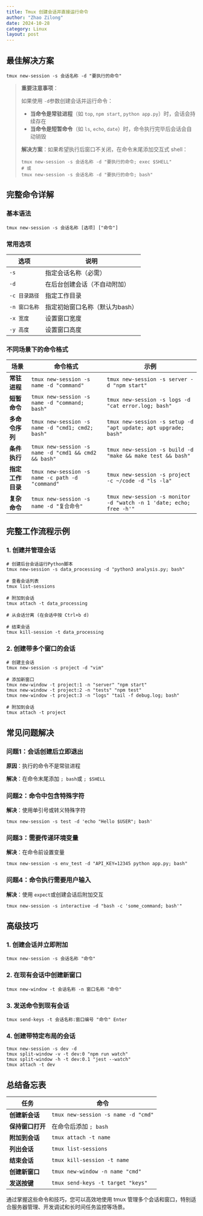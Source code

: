 ```yaml
---
title: Tmux 创建会话并直接运行命令
author: "Zhao Zilong"
date: 2024-10-28
category: Linux
layout: post
---
```


## 最佳解决方案

```
tmux new-session -s 会话名称 -d "要执行的命令"
```

> **重要注意事项**：
>
> 如果使用 `-d`参数创建会话并运行命令：
>
> - **当命令是常驻进程**（如 `top`, `npm start`, `python app.py`）时，会话会持续存在
> - **当命令是短暂命令**（如 `ls`, `echo`, `date`）时，命令执行完毕后会话会自动销毁
>
> **解决方案**：如果希望执行后窗口不关闭，在命令末尾添加交互式 shell：
>
> ```
> tmux new-session -s 会话名称 -d "要执行的命令; exec $SHELL"
> # 或
> tmux new-session -s 会话名称 -d "要执行的命令; bash"
> ```

## 完整命令详解

### 基本语法

```
tmux new-session -s 会话名称 [选项] ["命令"]
```

### 常用选项

| 选项          | 说明                           |
| ------------- | ------------------------------ |
| `-s`          | 指定会话名称（必需）           |
| `-d`          | 在后台创建会话（不自动附加）   |
| `-c 目录路径` | 指定工作目录                   |
| `-n 窗口名称` | 指定初始窗口名称（默认为bash） |
| `-x 宽度`     | 设置窗口宽度                   |
| `-y 高度`     | 设置窗口高度                   |

### 不同场景下的命令格式

| 场景             | 命令格式                                             | 示例                                                         |
| ---------------- | ---------------------------------------------------- | ------------------------------------------------------------ |
| **常驻进程**     | `tmux new-session -s name -d "command"`              | `tmux new-session -s server -d "npm start"`                  |
| **短暂命令**     | `tmux new-session -s name -d "command; bash"`        | `tmux new-session -s logs -d "cat error.log; bash"`          |
| **多命令序列**   | `tmux new-session -s name -d "cmd1; cmd2; bash"`     | `tmux new-session -s setup -d "apt update; apt upgrade; bash"` |
| **条件执行**     | `tmux new-session -s name -d "cmd1 && cmd2 && bash"` | `tmux new-session -s build -d "make && make test && bash"`   |
| **指定工作目录** | `tmux new-session -s name -c path -d "command"`      | `tmux new-session -s project -c ~/code -d "ls -la"`          |
| **复杂命令**     | `tmux new-session -s name -d "复合命令"`             | `tmux new-session -s monitor -d "watch -n 1 'date; echo; free -h'"` |

## 完整工作流程示例

### 1. 创建并管理会话

```
# 创建后台会话运行Python脚本
tmux new-session -s data_processing -d "python3 analysis.py; bash"

# 查看会话列表
tmux list-sessions

# 附加到会话
tmux attach -t data_processing

# 从会话分离 (在会话中按 Ctrl+b d)

# 结束会话
tmux kill-session -t data_processing
```

### 2. 创建带多个窗口的会话

```
# 创建主会话
tmux new-session -s project -d "vim"

# 添加新窗口
tmux new-window -t project:1 -n "server" "npm start"
tmux new-window -t project:2 -n "tests" "npm test"
tmux new-window -t project:3 -n "logs" "tail -f debug.log; bash"

# 附加到会话
tmux attach -t project
```

## 常见问题解决

### 问题1：会话创建后立即退出

**原因**：执行的命令不是常驻进程

**解决**：在命令末尾添加 `; bash`或 `; $SHELL`

### 问题2：命令中包含特殊字符

**解决**：使用单引号或转义特殊字符

```
tmux new-session -s test -d 'echo "Hello $USER"; bash'
```

### 问题3：需要传递环境变量

**解决**：在命令前设置变量

```
tmux new-session -s env_test -d "API_KEY=12345 python app.py; bash"
```

### 问题4：命令执行需要用户输入

**解决**：使用 `expect`或创建会话后附加交互

```
tmux new-session -s interactive -d "bash -c 'some_command; bash'"
```

## 高级技巧

### 1. 创建会话并立即附加

```
tmux new-session -s 会话名称 "命令"
```

### 2. 在现有会话中创建新窗口

```
tmux new-window -t 会话名称 -n 窗口名称 "命令"
```

### 3. 发送命令到现有会话

```
tmux send-keys -t 会话名称:窗口编号 "命令" Enter
```

### 4. 创建带特定布局的会话

```
tmux new-session -s dev -d
tmux split-window -v -t dev:0 "npm run watch"
tmux split-window -h -t dev:0.1 "jest --watch"
tmux attach -t dev
```

## 总结备忘表

| 任务             | 命令                                |
| ---------------- | ----------------------------------- |
| **创建新会话**   | `tmux new-session -s name -d "cmd"` |
| **保持窗口打开** | 在命令后添加 `; bash`               |
| **附加到会话**   | `tmux attach -t name`               |
| **列出会话**     | `tmux list-sessions`                |
| **结束会话**     | `tmux kill-session -t name`         |
| **创建新窗口**   | `tmux new-window -n name "cmd"`     |
| **发送按键**     | `tmux send-keys -t target "keys"`   |

通过掌握这些命令和技巧，您可以高效地使用 tmux 管理多个会话和窗口，特别适合服务器管理、开发调试和长时间任务监控等场景。
